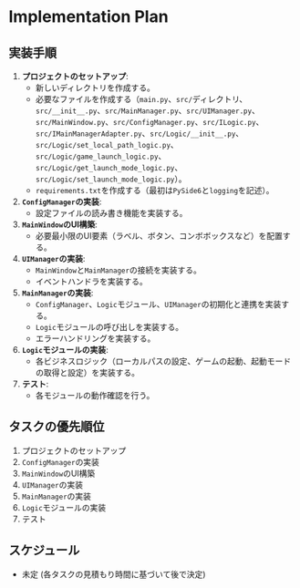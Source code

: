 # Implementation Plan

## 実装手順

1.  **プロジェクトのセットアップ**:
    *   新しいディレクトリを作成する。
    *   必要なファイルを作成する（`main.py`、`src/`ディレクトリ、`src/__init__.py`、`src/MainManager.py`、`src/UIManager.py`、`src/MainWindow.py`、`src/ConfigManager.py`、`src/ILogic.py`、`src/IMainManagerAdapter.py`、`src/Logic/__init__.py`、`src/Logic/set_local_path_logic.py`、`src/Logic/game_launch_logic.py`、`src/Logic/get_launch_mode_logic.py`、`src/Logic/set_launch_mode_logic.py`）。
    *   `requirements.txt`を作成する（最初は`PySide6`と`logging`を記述）。
2.  **`ConfigManager`の実装**:
    *   設定ファイルの読み書き機能を実装する。
3.  **`MainWindow`のUI構築**:
    *   必要最小限のUI要素（ラベル、ボタン、コンボボックスなど）を配置する。
4.  **`UIManager`の実装**:
    *   `MainWindow`と`MainManager`の接続を実装する。
    *   イベントハンドラを実装する。
5.  **`MainManager`の実装**:
    *   `ConfigManager`、`Logic`モジュール、`UIManager`の初期化と連携を実装する。
    *   `Logic`モジュールの呼び出しを実装する。
    *   エラーハンドリングを実装する。
6.  **`Logic`モジュールの実装**:
    *   各ビジネスロジック（ローカルパスの設定、ゲームの起動、起動モードの取得と設定）を実装する。
7.  **テスト**:
    *   各モジュールの動作確認を行う。

## タスクの優先順位

1.  プロジェクトのセットアップ
2.  `ConfigManager`の実装
3.  `MainWindow`のUI構築
4.  `UIManager`の実装
5.  `MainManager`の実装
6.  `Logic`モジュールの実装
7.  テスト

## スケジュール

*   未定 (各タスクの見積もり時間に基づいて後で決定)